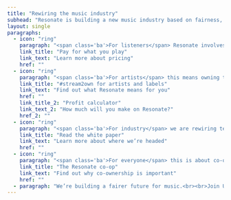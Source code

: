 ```yaml
---
title: "Rewiring the music industry"
subhead: "Resonate is building a new music industry based on fairness, transparency and cooperation."
layout: single
paragraphs:
  - icon: "ring"
    paragraph: "<span class='ba'>For listeners</span> Resonate involves owning something of real value in a digital economy. It’s also about a shift away ‘passive’ consumption, towards a new mode of discovering and engaging."
    link_title: "Pay for what you play"
    link_text: "Learn more about pricing"
    href: ""
  - icon: "ring"
    paragraph: "<span class='ba'>For artists</span> this means owning their work, and owning their networks. Resonate is about fairness and control; we allow creators to set the terms on which to distribute their art."
    link_title: "#stream2own for artists and labels"
    link_text: "Find out what Resonate means for you"
    href: ""
    link_title_2: "Profit calculator"
    link_text_2: "How much will you make on Resonate?"
    href_2: ""
  - icon: "ring"
    paragraph: "<span class='ba'>For industry</span> we are rewiring terms of business, transforming an industry that’s currently based on exclusivity and inequity into one based on openness, transparency, and collaboration."
    link_title: "Read the white paper"
    link_text: "Learn more about where we’re headed"
    href: ""
  - icon: "ring"
    paragraph: "<span class='ba'>For everyone</span> this is about co-owning a platform. We think that this one-member, one-vote system gives everyone a voice, and supports the community in a crucial way."
    link_title: "The Resonate co-op"
    link_text: "Find out why co-ownership is important"
    href: ""
  - paragraph: "We’re building a fairer future for music.<br><br>Join Us"
---
```

